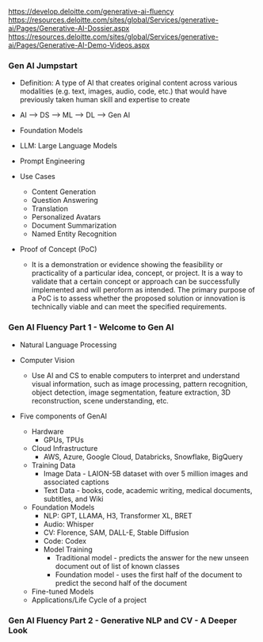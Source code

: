 https://develop.deloitte.com/generative-ai-fluency <br>
https://resources.deloitte.com/sites/global/Services/generative-ai/Pages/Generative-AI-Dossier.aspx
https://resources.deloitte.com/sites/global/Services/generative-ai/Pages/Generative-AI-Demo-Videos.aspx

### Gen AI Jumpstart
* Definition: A type of AI that creates original content across various modalities (e.g. text, images, audio, code, etc.) that would have previously taken human skill and expertise to create
* AI --> DS --> ML --> DL --> Gen AI
* Foundation Models
* LLM: Large Language Models
* Prompt Engineering
* Use Cases
  * Content Generation
  * Question Answering
  * Translation
  * Personalized Avatars
  * Document Summarization
  * Named Entity Recognition
 
* Proof of Concept (PoC)
  * It is a demonstration or evidence showing the feasibility or practicality of a particular idea, concept, or project. It is a way to validate that a certain concept or approach can be successfully implemented and will peroform as intended. The primary purpose of a PoC is to assess whether the proposed solution or innovation is technically viable and can meet the specified requirements.

### Gen AI Fluency Part 1 - Welcome to Gen AI
* Natural Language Processing
* Computer Vision
  * Use AI and CS to enable computers to interpret and understand visual information, such as image processing, pattern recognition, object detection, image segmentation, feature extraction, 3D reconstruction, scene understanding, etc.
 
* Five components of GenAI
  * Hardware
    * GPUs, TPUs
  * Cloud Infrastructure
    * AWS, Azure, Google Cloud, Databricks, Snowflake, BigQuery
  * Training Data
    * Image Data - LAION-5B dataset with over 5 million images and associated captions
    * Text Data - books, code, academic writing, medical documents, subtitles, and Wiki
  * Foundation Models
    * NLP: GPT, LLAMA, H3, Transformer XL, BRET
    * Audio: Whisper
    * CV: Florence, SAM, DALL-E, Stable Diffusion
    * Code: Codex
    * Model Training
      * Traditional model - predicts the answer for the new unseen document out of list of known classes
      * Foundation model - uses the first half of the document to predict the second half of the document
  * Fine-tuned Models
  * Applications/Life Cycle of a project

### Gen AI Fluency Part 2 - Generative NLP and CV - A Deeper Look
